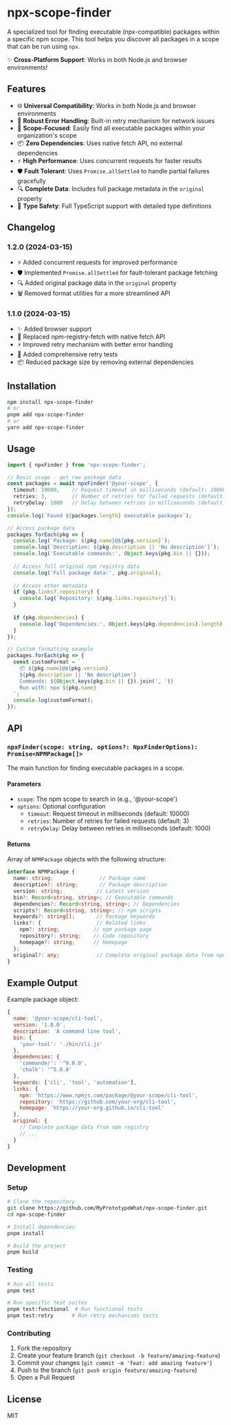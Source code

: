 # npx-scope-finder

A specialized tool for finding executable (npx-compatible) packages within a specific npm scope. This tool helps you discover all packages in a scope that can be run using `npx`.

✨ **Cross-Platform Support**: Works in both Node.js and browser environments!

## Features

- 🌐 **Universal Compatibility**: Works in both Node.js and browser environments
- 🔄 **Robust Error Handling**: Built-in retry mechanism for network issues
- 🎯 **Scope-Focused**: Easily find all executable packages within your organization's scope
- 📦 **Zero Dependencies**: Uses native fetch API, no external dependencies
- ⚡ **High Performance**: Uses concurrent requests for faster results
- 🛡️ **Fault Tolerant**: Uses `Promise.allSettled` to handle partial failures gracefully
- 🔍 **Complete Data**: Includes full package metadata in the `original` property
- 💪 **Type Safety**: Full TypeScript support with detailed type definitions

## Changelog

### 1.2.0 (2024-03-15)

- ⚡ Added concurrent requests for improved performance
- 🛡️ Implemented `Promise.allSettled` for fault-tolerant package fetching
- 🔍 Added original package data in the `original` property
- 🗑️ Removed format utilities for a more streamlined API

### 1.1.0 (2024-03-15)

- ✨ Added browser support
- 🔄 Replaced npm-registry-fetch with native fetch API
- ⚡️ Improved retry mechanism with better error handling
- 🧪 Added comprehensive retry tests
- 📦 Reduced package size by removing external dependencies

## Installation

```bash
npm install npx-scope-finder
# or
pnpm add npx-scope-finder
# or
yarn add npx-scope-finder
```

## Usage

```typescript
import { npxFinder } from 'npx-scope-finder';

// Basic usage - get raw package data
const packages = await npxFinder('@your-scope', {
  timeout: 10000,    // Request timeout in milliseconds (default: 10000)
  retries: 3,        // Number of retries for failed requests (default: 3)
  retryDelay: 1000   // Delay between retries in milliseconds (default: 1000)
});
console.log(`Found ${packages.length} executable packages`);

// Access package data
packages.forEach(pkg => {
  console.log(`Package: ${pkg.name}@${pkg.version}`);
  console.log(`Description: ${pkg.description || 'No description'}`);
  console.log('Executable commands:', Object.keys(pkg.bin || {}));
  
  // Access full original npm registry data
  console.log('Full package data:', pkg.original);
  
  // Access other metadata
  if (pkg.links?.repository) {
    console.log(`Repository: ${pkg.links.repository}`);
  }
  
  if (pkg.dependencies) {
    console.log('Dependencies:', Object.keys(pkg.dependencies).length);
  }
});

// Custom formatting example
packages.forEach(pkg => {
  const customFormat = `
    📦 ${pkg.name}@${pkg.version}
    ${pkg.description || 'No description'}
    Commands: ${Object.keys(pkg.bin || {}).join(', ')}
    Run with: npx ${pkg.name}
  `;
  console.log(customFormat);
});
```

## API

### `npxFinder(scope: string, options?: NpxFinderOptions): Promise<NPMPackage[]>`

The main function for finding executable packages in a scope.

#### Parameters

- `scope`: The npm scope to search in (e.g., '@your-scope')
- `options`: Optional configuration
  - `timeout`: Request timeout in milliseconds (default: 10000)
  - `retries`: Number of retries for failed requests (default: 3)
  - `retryDelay`: Delay between retries in milliseconds (default: 1000)

#### Returns

Array of `NPMPackage` objects with the following structure:

```typescript
interface NPMPackage {
  name: string;               // Package name
  description?: string;       // Package description
  version: string;           // Latest version
  bin?: Record<string, string>; // Executable commands
  dependencies?: Record<string, string>; // Dependencies
  scripts?: Record<string, string>; // npm scripts
  keywords?: string[];       // Package keywords
  links?: {                  // Related links
    npm?: string;           // npm package page
    repository?: string;    // Code repository
    homepage?: string;      // Homepage
  };
  original?: any;            // Complete original package data from npm registry
}
```

## Example Output

Example package object:

```javascript
{
  name: '@your-scope/cli-tool',
  version: '1.0.0',
  description: 'A command line tool',
  bin: {
    'your-tool': './bin/cli.js'
  },
  dependencies: {
    'commander': '^9.0.0',
    'chalk': '^5.0.0'
  },
  keywords: ['cli', 'tool', 'automation'],
  links: {
    npm: 'https://www.npmjs.com/package/@your-scope/cli-tool',
    repository: 'https://github.com/your-org/cli-tool',
    homepage: 'https://your-org.github.io/cli-tool'
  },
  original: {
    // Complete package data from npm registry
    // ...
  }
}
```

## Development

### Setup

```bash
# Clone the repository
git clone https://github.com/MyPrototypeWhat/npx-scope-finder.git
cd npx-scope-finder

# Install dependencies
pnpm install

# Build the project
pnpm build
```

### Testing

```bash
# Run all tests
pnpm test

# Run specific test suites
pnpm test:functional  # Run functional tests
pnpm test:retry      # Run retry mechanisms tests
```

### Contributing

1. Fork the repository
2. Create your feature branch (`git checkout -b feature/amazing-feature`)
3. Commit your changes (`git commit -m 'feat: add amazing feature'`)
4. Push to the branch (`git push origin feature/amazing-feature`)
5. Open a Pull Request

## License

MIT
